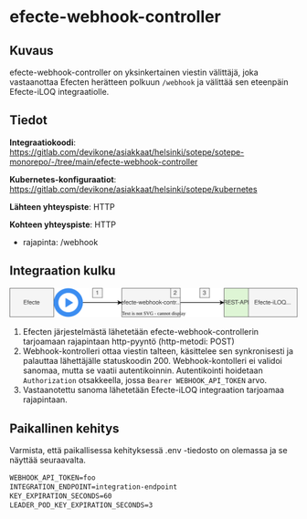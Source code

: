 # efecte-webhook-controller

## Kuvaus

efecte-webhook-controller on yksinkertainen viestin välittäjä, joka vastaanottaa Efecten herätteen polkuun `/webhook` ja välittää sen eteenpäin Efecte-iLOQ integraatiolle.

## Tiedot

**Integraatiokoodi**: <https://gitlab.com/devikone/asiakkaat/helsinki/sotepe/sotepe-monorepo/-/tree/main/efecte-webhook-controller>

**Kubernetes-konfiguraatiot**: <https://gitlab.com/devikone/asiakkaat/helsinki/sotepe/kubernetes>

**Lähteen yhteyspiste**: HTTP

**Kohteen yhteyspiste**: HTTP

- rajapinta: /webhook

## Integraation kulku

![kontekstikaavio](docs/contextview.drawio.svg)

1. Efecten järjestelmästä lähetetään efecte-webhook-controllerin tarjoamaan rajapintaan http-pyyntö (http-metodi: POST)
2. Webhook-kontrolleri ottaa viestin talteen, käsittelee sen synkronisesti ja palauttaa lähettäjälle statuskoodin 200. Webhook-kontolleri ei validoi sanomaa, mutta se vaatii autentikoinnin. Autentikointi hoidetaan `Authorization` otsakkeella, jossa `Bearer WEBHOOK_API_TOKEN` arvo.
3. Vastaanotettu sanoma lähetetään Efecte-iLOQ integraation tarjoamaa rajapintaan.

## Paikallinen kehitys

Varmista, että paikallisessa kehityksessä .env -tiedosto on olemassa ja se näyttää seuraavalta.

```env
WEBHOOK_API_TOKEN=foo
INTEGRATION_ENDPOINT=integration-endpoint
KEY_EXPIRATION_SECONDS=60
LEADER_POD_KEY_EXPIRATION_SECONDS=3
```
